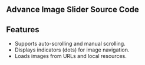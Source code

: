 ## Advance Image Slider Source Code
## Features
- Supports auto-scrolling and manual scrolling.
- Displays indicators (dots) for image navigation.
- Loads images from URLs and local resources.
